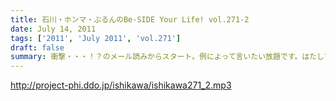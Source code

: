 ```yaml
---
title: 石川・ホンマ・ぶるんのBe-SIDE Your Life! vol.271-2
date: July 14, 2011
tags: ['2011', 'July 2011', 'vol.271']
draft: false
summary: 衝撃・・・！？のメール読みからスタート。例によって言いたい放題です。はたして、何がぶちまかれるのやら～～NAMAE
---
```


http://project-phi.ddo.jp/ishikawa/ishikawa271_2.mp3

